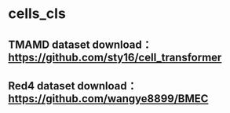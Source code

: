 # cells_cls

## TMAMD dataset download：https://github.com/sty16/cell_transformer
## Red4 dataset download：https://github.com/wangye8899/BMEC
